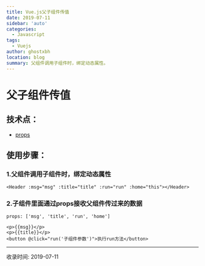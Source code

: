 ```yaml
---
title: Vue.js父子组件传值
date: 2019-07-11
sidebar: 'auto'
categories:
  - Javascript
tags:
  - Vuejs
author: ghostxbh
location: blog
summary: 父组件调用子组件时，绑定动态属性。
---
```

# 父子组件传值

## 技术点：
* [props](https://cn.vuejs.org/v2/guide/components-props.html)

## 使用步骤：
### 1.父组件调用子组件时，绑定动态属性
```vue
<Header :msg="msg" :title="title" :run="run" :home="this"></Header>
```

### 2.子组件里面通过props接收父组件传过来的数据
```vue
props: ['msg', 'title', 'run', 'home']

<p>{{msg}}</p>
<p>{{title}}</p>
<button @click="run('子组件参数')">执行run方法</button>
```

---
收录时间: 2019-07-11

<Vssue :title="$title" />
